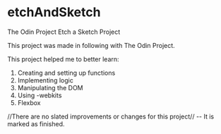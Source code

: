 # etchAndSketch
The Odin Project Etch a Sketch Project


This project was made in following with The Odin Project.

This project helped me to better learn:
1) Creating and setting up functions
2) Implementing logic
3) Manipulating the DOM
4) Using -webkits
5) Flexbox

//There are no slated improvements or changes for this project// -- It is marked as finished.
